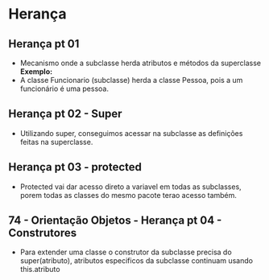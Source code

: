 # Herança

## Herança pt 01

- Mecanismo onde a subclasse herda atributos e métodos da superclasse
  **Exemplo:**
- A classe Funcionario (subclasse) herda a classe Pessoa, pois a um funcionário é uma pessoa.

## Herança pt 02 - Super

- Utilizando super, conseguimos acessar na subclasse as definições feitas na superclasse.

## Herança pt 03 - protected

- Protected vai dar acesso direto a variavel em todas as subclasses, porem todas as classes do mesmo pacote terao acesso também.

## 74 - Orientação Objetos - Herança pt 04 - Construtores

- Para extender uma classe o construtor da subclasse precisa do super(atributo), atributos especificos da subclasse continuam usando this.atributo

